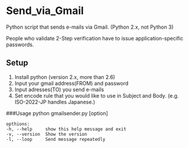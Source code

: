 Send_via_Gmail
==============
Python script that sends e-mails via Gmail. (Python 2.x, not Python 3)

People who validate 2-Step verification have to issue application-specific 
passwords. 


Setup
---------------------------------------
 1. Install python (version 2.x, more than 2.6)
 2. Input your gmail address(FROM) and password
 3. Input adresses(TO) you send e-mails
 4. Set encode rule that you would like to use in Subject and Body. 
    (e.g. ISO-2022-JP handles Japanese.) 

###Usage
    python gmailsender.py [option]

    opthions:
    -h, --help     show this help message and exit
    -v, --version  Show the version
    -l, --loop     Send message repeatedly
